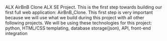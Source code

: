 ALX AirBnB Clone ALX SE Project. 
This is the first step towards building our first full web application: AirBnB_Clone. 
This first step is very important because we will use what we build during this project with all other following projects.
We will be using these technologies for this project: python, HTML/CSS templating, database storage(json), API, front-end integration